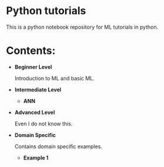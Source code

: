 # Python tutorials

This is a python notebook repository for ML tutorials in python.

# Contents:

* **Beginner Level**

   Introduction to ML and basic ML.

* **Intermediate Level**

   + **ANN** 

* **Advanced Level**

   Even I do not know this.

* **Domain Specific**

   Contains domain specific examples.

   + **Example 1**

